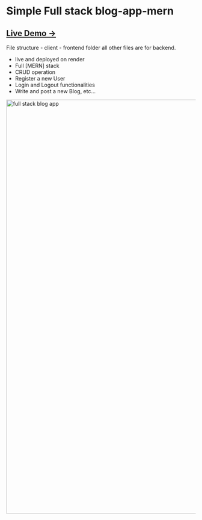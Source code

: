 # Simple Full stack blog-app-mern

<h2><a href="https://blog-app-z55p.onrender.com" target="blank">Live Demo →</a></h2>

File structure -
client - frontend folder
all other files are for backend.

- live and deployed on render
- Full [MERN] stack
- CRUD operation
- Register a new User
- Login and Logout functionalities
- Write and post a new Blog, etc...

<a href="https://blog-app-z55p.onrender.com" target="blank">
  <img width="1102" alt="full stack blog app" src="https://github.com/Githubak2002/Simple-blog-app/assets/109411443/73df9e60-8c33-426a-8184-69c2c86a0662">
</a>

<!-- 
0. landing page
0. write with pencile Position fixed
0. blog detail page
0. read more...

write your frist blog - write in navigation menu  [redirecting to login as needs to login to write a blog]

1. pagination - what if no of blogs increases 
-->
